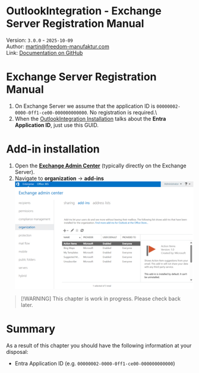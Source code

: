 ﻿OutlookIntegration - Exchange Server Registration Manual
===
Version: `3.0.0` - `2025-10-09` \
Author: martin@freedom-manufaktur.com \
Link: [Documentation on GitHub](<https://github.com/freedom-manufaktur/OutlookIntegration/tree/main/Documentation/Exchange Server Registration Manual.md>)

# Exchange Server Registration Manual
1.  On Exchange Server we assume that the application ID is `00000002-0000-0ff1-ce00-000000000000`. No registration is required.\
2.  When the [OutlookIntegration Installation](<OutlookIntegration Installation and Registration Manual.md>) talks about the **Entra Application ID**, just use this GUID.

# Add-in installation
1.  Open the [**Exchange Admin Center**](https://localhost/ecp/) (typically directly on the Exchange Server).
2.  Navigate to **organization** → **add-ins**
    ![Exchange Server Add-ins](<Images/Exchange Server Add-ins.png>)

> [!WARNING] This chapter is work in progress.
> Please check back later.

# Summary
As a result of this chapter you should have the following information at your disposal:
* Entra Application ID (e.g. `00000002-0000-0ff1-ce00-000000000000`)
